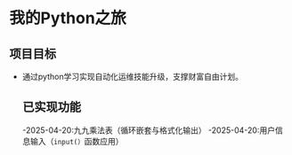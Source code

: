 # 我的Python之旅
## 项目目标
   - 通过python学习实现自动化运维技能升级，支撑财富自由计划。

     ## 已实现功能
     -2025-04-20:九九乘法表（循环嵌套与格式化输出）
     -2025-04-20:用户信息输入（`input(）`函数应用）
